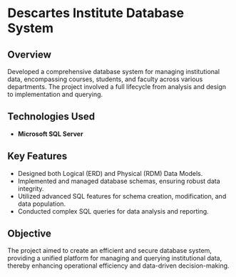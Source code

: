 # Descartes Institute Database System

## Overview
Developed a comprehensive database system for managing institutional data, encompassing courses, students, and faculty across various departments. The project involved a full lifecycle from analysis and design to implementation and querying.

## Technologies Used
- **Microsoft SQL Server**

## Key Features
- Designed both Logical (ERD) and Physical (RDM) Data Models.
- Implemented and managed database schemas, ensuring robust data integrity.
- Utilized advanced SQL features for schema creation, modification, and data population.
- Conducted complex SQL queries for data analysis and reporting.

## Objective
The project aimed to create an efficient and secure database system, providing a unified platform for managing and querying institutional data, thereby enhancing operational efficiency and data-driven decision-making.

